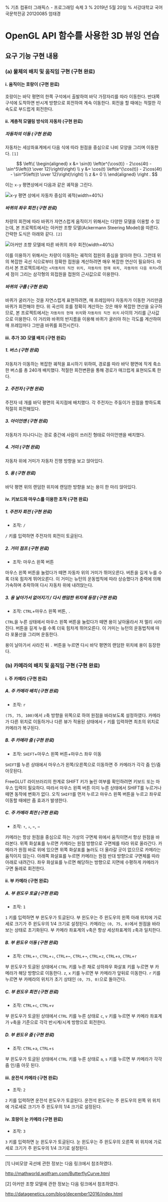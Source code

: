 % 기초 컴퓨터 그래픽스 - 프로그래밍 숙제 3
% 2019년 5월 20일
% 서강대학교 국어국문학전공 20120085 엄태경

# OpenGL API 함수를 사용한 3D 뷰잉 연습

## 요구 기능 구현 내용

### (a) 물체의 배치 및 움직임 구현 (구현 완료)

#### i. 움직이는 호랑이 (구현 완료)

호랑이는 바닥 평면의 한쪽 구석에서 출발하여 바닥 가장자리를 따라 이동한다. 반대쪽 구석에 도착하면 반시계 방향으로 회전하여 계속 이동한다. 회전을 할 때에는 적절한 각속도로 부드럽게 회전한다.

#### ii. 계층적 모델링 방식의 자동차 (구현 완료)

##### 자동차의 이동 (구현 완료)

자동차는 세상좌표계에서 다음 식에 따라 원점을 중심으로 나비 모양을 그리며 이동한다. `[1]`

$$
\left\{
\begin{aligned}
x &= \sin(t) \left(e^{\cos(t)} - 2\cos(4t) - \sin^5\left({t \over 12}\right)\right) \\
y &= \cos(t) \left(e^{\cos(t)} - 2\cos(4t) - \sin^5\left({t \over 12}\right)\right) \\
z &= 0 \\
\end{aligned}
\right .
$$

이는 `x-y` 평면상에서 다음과 같은 궤적을 그린다.

![x-y 평면 상에서 자동차 중심의 궤적](img/butterfly.png){width=40%}

##### 바퀴의 좌우 회전 (구현 완료)

차량의 회전에 따라 바퀴가 자연스럽게 움직이기 위해서는 다양한 모델을 이용할 수 있는데, 본 프로젝트에서는 아커만 조향 모델(Ackermann Steering Model)을 따른다. 간략한 도식은 아래와 같다. `[2]`

![아커만 조향 모델에 따른 바퀴의 좌우 회전](img/ackermann.png){width=40%}

이를 이용하기 위해서는 차량이 이동하는 궤적의 접원의 중심을 알아야 한다. 그런데 위의 복잡한 곡선 식으로부터 정확한 접원을 계산하려면 매우 복잡한 연산이 필요하다. 따라서 본 프로젝트에서는 `<자동차의 직전 위치, 자동차의 현재 위치, 자동차의 다음 위치>`의 세 점이 그리는 삼각형의 외접원을 접원의 근사값으로 이용한다.

##### 바퀴의 구름 (구현 완료)

바퀴가 굴러가는 것을 자연스럽게 표현하려면, 매 프레임마다 자동차가 이동한 거리만큼 바퀴가 회전해야 한다. 위 곡선의 호를 정확히 계산하는 것은 매우 복잡한 연산을 요구하므로, 본 프로젝트에서는 `자동차의 현재 위치`와 `자동차의 직전 위치` 사이의 거리를 근사값으로 이용한다. 이 거리와 바퀴의 반지름을 이용해 바퀴가 굴러야 하는 각도를 계산하여 매 프레임마다 그만큼 바퀴를 회전시킨다.

#### iii. 추가 3D 모델 배치 (구현 완료)

##### 1. 버스 (구현 완료)

자동차가 이동하는 복잡한 궤적을 표시하기 위하여, 경로를 따라 바닥 평면에 작게 축소한 버스를 총 240개 배치했다. 적절한 회전변환을 통해 경로가 매끄럽게 표현되도록 한다.

##### 2. 주전자 (구현 완료)

주전자 네 개를 바닥 평면의 꼭지점에 배치했다. 각 주전자는 주둥이가 원점을 향하도록 적절히 회전해있다.

##### 3. 아이언맨 (구현 완료)

자동차가 지나다니는 경로 중간에 사람이 쓰러진 형태로 아이언맨을 배치했다.

##### 4. 거미 (구현 완료)

자동차 위에 거미가 자동차 진행 방향을 보고 앉아있다.

##### 5. 용 (구현 완료)

바닥 평면 위의 랜덤한 위치에 랜덤한 방향을 보는 용이 한 마리 앉아있다.

#### iv. 키보드와 마우스를 이용한 조작 (구현 완료)

##### 1. 주전자 회전 (구현 완료)

- 조작: `/`

`/` 키를 입력하면 주전자의 회전이 토글된다.

##### 2. 거미 점프 (구현 완료)

- 조작: 마우스 왼쪽 버튼

마우스 왼쪽 버튼을 눌렀다가 떼면 자동차 위의 거미가 뛰어오른다. 버튼을 길게 누를 수록 더욱 힘차게 뛰어오른다. 이 거미는 뉴턴의 운동법칙에 따라 상승했다가 중력에 의해 가속하며 추락하여 다시 자동차 위에 내려앉는다.

##### 3. 용 날아가서 없어지기 / 다시 랜덤한 위치에 등장 (구현 완료)

- 조작: `CTRL`+마우스 왼쪽 버튼, `.`

`CTRL`을 누른 상태에서 마우스 왼쪽 버튼을 눌렀다가 떼면 용이 날아올라서 저 멀리 사라진다. 버튼을 길게 누를 수록 더욱 힘차게 뛰어오른다. 이 거미는 뉴턴의 운동법칙에 따라 포물선을 그리며 운동한다.

용이 날아가서 사라진 뒤 `.` 버튼을 누르면 다시 바닥 평면의 랜덤한 위치에 용이 등장한다.

### (b) 카메라의 배치 및 움직임 구현 (구현 완료)

#### i. 주 카메라 (구현 완료)

##### A. 주 카메라 배치 (구현 완료)

- 조작: `r`

`(75, 75, 100)`에서 `z`축 방향을 위쪽으로 하여 원점을 바라보도록 설정하였다. 카메라가 다른 위치로 이동하거나 다른 뷰가 적용된 상태에서 `r` 키를 입력하면 최초의 위치로 카메라가 복구된다.

##### B. 주 카메라 줌 (구현 완료)

- 조작: `SHIFT`+마우스 왼쪽 버튼+마우스 좌우 이동

`SHIFT`를 누른 상태에서 마우스가 왼쪽/오른쪽으로 이동하면 주 카메라가 각각 줌 인/줌 아웃된다.

FreeGLUT 라이브러리의 한계로 SHIFT 키가 눌린 여부를 확인하려면 키보드 또는 마우스 입력이 필요하다. 따라서 마우스 왼쪽 버튼 이미 누른 상태에서 SHIFT를 누르거나 떼면 동작에 변화가 없다. 오직 `SHIFT`를 먼저 누르고 마우스 왼쪽 버튼을 누르고 좌우로 이동할 때에만 줌 효과가 발생한다.

##### C. 주 카메라 회전 (구현 완료)

- 조작: `↑`, `↓`, `←`, `→`

카메라는 항상 원점을 중심으로 하는 가상의 구면체 위에서 움직이면서 항상 원점을 바라본다. 위쪽 화살표를 누르면 카메라는 원점 방향으로 구면체를 따라 위로 올라간다. 카메라가 원점 바로 위에 있으면 위쪽 화살표를 눌러도 더 올라갈 곳이 없으므로 카메라는 움직이지 않는다. 아래쪽 화살표를 누르면 카메라는 원점 반대 방향으로 구면체를 따라 아래로 내려간다. 좌우 화살표를 누르면 해당하는 방향으로 지면에 수평하게 카메라가 구면 둘레로 회전한다.

#### ii. 부 카메라 (구현 완료)

##### A. 부 윈도우 토글 (구현 완료)

- 조작: `1`

`1` 키를 입력하면 부 윈도우가 토글된다. 부 윈도우는 주 윈도우의 왼쪽 아래 위치에 가로세로 크기가 주 윈도우의 1/4 크기로 설정된다. 카메라는 `(0, 75, 0)`에서 원점을 바라보는 상태로 초기화된다. 부 카메라 좌표계의 `v`축은 항상 세상좌표계의 `z`축과 일치한다.

##### B. 부 윈도우 이동 (구현 완료)

- 조작: `CTRL`+`↑`, `CTRL`+`↓`, `CTRL`+`←`, `CTRL`+`→`, `CTRL`+`z`, `CTRL`+`x`, `CTRL`+`r`

부 윈도우가 토글된 상태에서 `CTRL` 키를 누른 채로 상하좌우 화살표 키를 누르면 부 카메라가 해당 방향으로 이동한다. `z`, `x` 키를 누르면 부 카메라가 앞뒤로 이동한다. `r` 키를 누르면 부 카메라의 위치가 초기 상태인 `(0, 75, 0)`으로 돌아간다.

##### C. 부 윈도우 회전 (구현 완료)

- 조작: `CTRL`+`c`, `CTRL`+`v`

부 윈도우가 토글된 상태에서 `CTRL` 키를 누른 상태로 `c`, `v` 키를 누르면 부 카메라 좌표계가 `v`축을 기준으로 각각 반시계/시계 방향으로 회전한다.

##### D. 부 윈도우 줌 (구현 완료)

- 조작: `CTRL`+`a`, `CTRL`+`s`

부 윈도우가 토글된 상태에서 `CTRL` 키를 누른 상태로 `a`, `s` 키를 누르면 부 카메라가 각각 줌 인/줌 아웃 된다.

#### iii. 운전석 카메라 (구현 완료)

- 조작: `2`

`2` 키를 입력하면 운전석 윈도우가 토글된다. 운전석 윈도우는 주 윈도우의 왼쪽 위 위치에 가로세로 크기가 주 윈도우의 1/4 크기로 설정된다.

#### iv. 호랑이 눈 카메라 (구현 완료)

- 조작: `3`

`3` 키를 입력하면 눈 윈도우가 토글된다. 눈 윈도우는 주 윈도우의 오른쪽 위 위치에 가로세로 크기가 주 윈도우의 1/4 크기로 설정된다.

---
<!--markdownlint-disable MD034 -->
[1] 나비모양 곡선에 관한 정보는 다음 링크에서 참조하였다.

http://mathworld.wolfram.com/ButterflyCurve.html

[2] 아커만 조향 모델에 관한 정보는 다음 링크에서 참조하였다.

http://datagenetics.com/blog/december12016/index.html